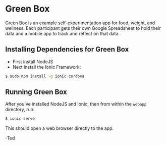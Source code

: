 Green Box
=========

Green Box is an example self-experimentation app for food, weight, and wellness.
Each participant gets their own Google Spreadsheet to hold their data and a mobile app to track and reflect on that data.

Installing Dependencies for Green Box
-------------------------------------

*  First install NodeJS
*  Next install the Ionic Framework:

```bash
$ sudo npm install -g ionic cordova
```

Running Green Box
-----------------

After you've installed NodeJS and Ionic, then from within the `webapp` directory, run:

```bash
$ ionic serve
```

This should open a web browser directly to the app.

-Ted